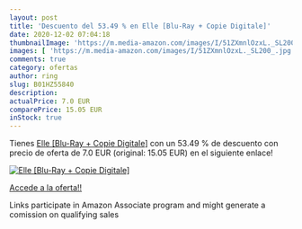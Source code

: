 ```yaml
---
layout: post
title: 'Descuento del 53.49 % en Elle [Blu-Ray + Copie Digitale]'
date: 2020-12-02 07:04:18
thumbnailImage: 'https://m.media-amazon.com/images/I/51ZXmnlOzxL._SL200_.jpg'
images: [ 'https://m.media-amazon.com/images/I/51ZXmnlOzxL._SL200_.jpg' ]
comments: true
category: ofertas
author: ring
slug: B01HZ55840
description:
actualPrice: 7.0 EUR
comparePrice: 15.05 EUR
inStock: true
---
```


Tienes [Elle [Blu-Ray + Copie Digitale]](https://www.amazon.fr/dp/B01HZ55840/?tag=tolees0d-21) con un 53.49 % de descuento con precio de oferta de 7.0 EUR (original: 15.05 EUR) en el siguiente enlace!

[![Elle [Blu-Ray + Copie Digitale]](https://m.media-amazon.com/images/I/51ZXmnlOzxL._SL200_.jpg)](https://www.amazon.fr/dp/B01HZ55840/?tag=tolees0d-21)

[Accede a la oferta!!](https://www.amazon.fr/dp/B01HZ55840/?tag=tolees0d-21)

Links participate in Amazon Associate program and might generate a comission on qualifying sales


